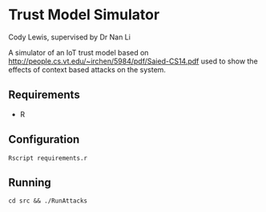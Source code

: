 # Trust Model Simulator
Cody Lewis, supervised by Dr Nan Li

A simulator of an IoT trust model based on http://people.cs.vt.edu/~irchen/5984/pdf/Saied-CS14.pdf
used to show the effects of context based attacks on the system.

## Requirements
- R

## Configuration
```
Rscript requirements.r
```

## Running
```
cd src && ./RunAttacks
```
